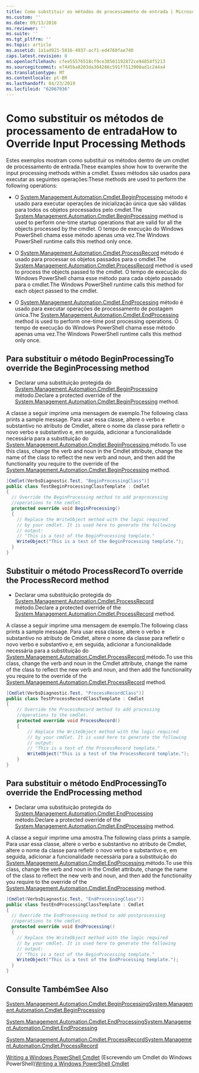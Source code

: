 ```yaml
---
title: Como substituir os métodos de processamento de entrada | Microsoft Docs
ms.custom: ''
ms.date: 09/13/2016
ms.reviewer: ''
ms.suite: ''
ms.tgt_pltfrm: ''
ms.topic: article
ms.assetid: 1a1ad921-5816-4937-acf1-ed4760fae740
caps.latest.revision: 8
ms.openlocfilehash: cfee55576518cf9ce38501192872ce94054f5213
ms.sourcegitcommit: e7445ba8203da304286c591ff513900ad1c244a4
ms.translationtype: MT
ms.contentlocale: pt-BR
ms.lasthandoff: 04/23/2019
ms.locfileid: "62067936"
---
```

# <a name="how-to-override-input-processing-methods"></a><span data-ttu-id="8e323-102">Como substituir os métodos de processamento de entrada</span><span class="sxs-lookup"><span data-stu-id="8e323-102">How to Override Input Processing Methods</span></span>

<span data-ttu-id="8e323-103">Estes exemplos mostram como substituir os métodos dentro de um cmdlet de processamento de entrada.</span><span class="sxs-lookup"><span data-stu-id="8e323-103">These examples show how to overwrite the input processing methods within a cmdlet.</span></span> <span data-ttu-id="8e323-104">Esses métodos são usados para executar as seguintes operações:</span><span class="sxs-lookup"><span data-stu-id="8e323-104">These methods are used to perform the following operations:</span></span>

- <span data-ttu-id="8e323-105">O [System.Management.Automation.Cmdlet.BeginProcessing](/dotnet/api/System.Management.Automation.Cmdlet.BeginProcessing) método é usado para executar operações de inicialização única que são válidas para todos os objetos processados pelo cmdlet.</span><span class="sxs-lookup"><span data-stu-id="8e323-105">The [System.Management.Automation.Cmdlet.BeginProcessing](/dotnet/api/System.Management.Automation.Cmdlet.BeginProcessing) method is used to perform one-time startup operations that are valid for all the objects processed by the cmdlet.</span></span> <span data-ttu-id="8e323-106">O tempo de execução do Windows PowerShell chama esse método apenas uma vez.</span><span class="sxs-lookup"><span data-stu-id="8e323-106">The Windows PowerShell runtime calls this method only once.</span></span>

- <span data-ttu-id="8e323-107">O [System.Management.Automation.Cmdlet.ProcessRecord](/dotnet/api/System.Management.Automation.Cmdlet.ProcessRecord) método é usado para processar os objetos passados para o cmdlet.</span><span class="sxs-lookup"><span data-stu-id="8e323-107">The [System.Management.Automation.Cmdlet.ProcessRecord](/dotnet/api/System.Management.Automation.Cmdlet.ProcessRecord) method is used to process the objects passed to the cmdlet.</span></span> <span data-ttu-id="8e323-108">O tempo de execução do Windows PowerShell chama esse método para cada objeto passado para o cmdlet.</span><span class="sxs-lookup"><span data-stu-id="8e323-108">The Windows PowerShell runtime calls this method for each object passed to the cmdlet.</span></span>

- <span data-ttu-id="8e323-109">O [System.Management.Automation.Cmdlet.EndProcessing](/dotnet/api/System.Management.Automation.Cmdlet.EndProcessing) método é usado para executar operações de processamento de postagem única.</span><span class="sxs-lookup"><span data-stu-id="8e323-109">The [System.Management.Automation.Cmdlet.EndProcessing](/dotnet/api/System.Management.Automation.Cmdlet.EndProcessing) method is used to perform one-time post processing operations.</span></span> <span data-ttu-id="8e323-110">O tempo de execução do Windows PowerShell chama esse método apenas uma vez.</span><span class="sxs-lookup"><span data-stu-id="8e323-110">The Windows PowerShell runtime calls this method only once.</span></span>

## <a name="to-override-the-beginprocessing-method"></a><span data-ttu-id="8e323-111">Para substituir o método BeginProcessing</span><span class="sxs-lookup"><span data-stu-id="8e323-111">To override the BeginProcessing method</span></span>

- <span data-ttu-id="8e323-112">Declarar uma substituição protegida do [System.Management.Automation.Cmdlet.BeginProcessing](/dotnet/api/System.Management.Automation.Cmdlet.BeginProcessing) método.</span><span class="sxs-lookup"><span data-stu-id="8e323-112">Declare a protected override of the [System.Management.Automation.Cmdlet.BeginProcessing](/dotnet/api/System.Management.Automation.Cmdlet.BeginProcessing) method.</span></span>

<span data-ttu-id="8e323-113">A classe a seguir imprime uma mensagem de exemplo.</span><span class="sxs-lookup"><span data-stu-id="8e323-113">The following class prints a sample message.</span></span> <span data-ttu-id="8e323-114">Para usar essa classe, altere o verbo e substantivo no atributo de Cmdlet, altere o nome da classe para refletir o novo verbo e substantivo e, em seguida, adicionar a funcionalidade necessária para a substituição do [System.Management.Automation.Cmdlet.BeginProcessing ](/dotnet/api/System.Management.Automation.Cmdlet.BeginProcessing) método.</span><span class="sxs-lookup"><span data-stu-id="8e323-114">To use this class, change the verb and noun in the Cmdlet attribute, change the name of the class to reflect the new verb and noun, and then add the functionality you require to the override of the [System.Management.Automation.Cmdlet.BeginProcessing](/dotnet/api/System.Management.Automation.Cmdlet.BeginProcessing) method.</span></span>

```csharp
[Cmdlet(VerbsDiagnostic.Test, "BeginProcessingClass")]
public class TestBeginProcessingClassTemplate : Cmdlet
{
  // Override the BeginProcessing method to add preprocessing
  //operations to the cmdlet.
  protected override void BeginProcessing()
  {
    // Replace the WriteObject method with the logic required
    // by your cmdlet. It is used here to generate the following
    // output:
    // "This is a test of the BeginProcessing template."
    WriteObject("This is a test of the BeginProcessing template.");
  }
}
```

## <a name="to-override-the-processrecord-method"></a><span data-ttu-id="8e323-115">Substituir o método ProcessRecord</span><span class="sxs-lookup"><span data-stu-id="8e323-115">To override the ProcessRecord method</span></span>

- <span data-ttu-id="8e323-116">Declarar uma substituição protegida do [System.Management.Automation.Cmdlet.ProcessRecord](/dotnet/api/System.Management.Automation.Cmdlet.ProcessRecord) método.</span><span class="sxs-lookup"><span data-stu-id="8e323-116">Declare a protected override of the [System.Management.Automation.Cmdlet.ProcessRecord](/dotnet/api/System.Management.Automation.Cmdlet.ProcessRecord) method.</span></span>

<span data-ttu-id="8e323-117">A classe a seguir imprime uma mensagem de exemplo.</span><span class="sxs-lookup"><span data-stu-id="8e323-117">The following class prints a sample message.</span></span> <span data-ttu-id="8e323-118">Para usar essa classe, altere o verbo e substantivo no atributo de Cmdlet, altere o nome da classe para refletir o novo verbo e substantivo e, em seguida, adicionar a funcionalidade necessária para a substituição do [System.Management.Automation.Cmdlet.ProcessRecord ](/dotnet/api/System.Management.Automation.Cmdlet.ProcessRecord) método.</span><span class="sxs-lookup"><span data-stu-id="8e323-118">To use this class, change the verb and noun in the Cmdlet attribute, change the name of the class to reflect the new verb and noun, and then add the functionality you require to the override of the [System.Management.Automation.Cmdlet.ProcessRecord](/dotnet/api/System.Management.Automation.Cmdlet.ProcessRecord) method.</span></span>

```csharp
[Cmdlet(VerbsDiagnostic.Test, "ProcessRecordClass")]
public class TestProcessRecordClassTemplate : Cmdlet
{
    // Override the ProcessRecord method to add processing
    //operations to the cmdlet.
    protected override void ProcessRecord()
    {
        // Replace the WriteObject method with the logic required
        // by your cmdlet. It is used here to generate the following
        // output:
        // "This is a test of the ProcessRecord template."
        WriteObject("This is a test of the ProcessRecord template.");
    }
}

```

## <a name="to-override-the-endprocessing-method"></a><span data-ttu-id="8e323-119">Para substituir o método EndProcessing</span><span class="sxs-lookup"><span data-stu-id="8e323-119">To override the EndProcessing method</span></span>

- <span data-ttu-id="8e323-120">Declarar uma substituição protegida do [System.Management.Automation.Cmdlet.EndProcessing](/dotnet/api/System.Management.Automation.Cmdlet.EndProcessing) método.</span><span class="sxs-lookup"><span data-stu-id="8e323-120">Declare a protected override of the [System.Management.Automation.Cmdlet.EndProcessing](/dotnet/api/System.Management.Automation.Cmdlet.EndProcessing) method.</span></span>

<span data-ttu-id="8e323-121">A classe a seguir imprime uma amostra.</span><span class="sxs-lookup"><span data-stu-id="8e323-121">The following class prints a sample.</span></span> <span data-ttu-id="8e323-122">Para usar essa classe, altere o verbo e substantivo no atributo de Cmdlet, altere o nome da classe para refletir o novo verbo e substantivo e, em seguida, adicionar a funcionalidade necessária para a substituição do [System.Management.Automation.Cmdlet.EndProcessing ](/dotnet/api/System.Management.Automation.Cmdlet.EndProcessing) método.</span><span class="sxs-lookup"><span data-stu-id="8e323-122">To use this class, change the verb and noun in the Cmdlet attribute, change the name of the class to reflect the new verb and noun, and then add the functionality you require to the override of the [System.Management.Automation.Cmdlet.EndProcessing](/dotnet/api/System.Management.Automation.Cmdlet.EndProcessing) method.</span></span>

```csharp
[Cmdlet(VerbsDiagnostic.Test, "EndProcessingClass")]
public class TestEndProcessingClassTemplate : Cmdlet
{
  // Override the EndProcessing method to add postprocessing
  //operations to the cmdlet.
  protected override void EndProcessing()
  {
    // Replace the WriteObject method with the logic required
    // by your cmdlet. It is used here to generate the following
    // output:
    // "This is a test of the BeginProcessing template."
    WriteObject("This is a test of the EndProcessing template.");
  }
}
```

## <a name="see-also"></a><span data-ttu-id="8e323-123">Consulte Também</span><span class="sxs-lookup"><span data-stu-id="8e323-123">See Also</span></span>

[<span data-ttu-id="8e323-124">System.Management.Automation.Cmdlet.BeginProcessing</span><span class="sxs-lookup"><span data-stu-id="8e323-124">System.Management.Automation.Cmdlet.BeginProcessing</span></span>](/dotnet/api/System.Management.Automation.Cmdlet.BeginProcessing)

[<span data-ttu-id="8e323-125">System.Management.Automation.Cmdlet.EndProcessing</span><span class="sxs-lookup"><span data-stu-id="8e323-125">System.Management.Automation.Cmdlet.EndProcessing</span></span>](/dotnet/api/System.Management.Automation.Cmdlet.EndProcessing)

[<span data-ttu-id="8e323-126">System.Management.Automation.Cmdlet.ProcessRecord</span><span class="sxs-lookup"><span data-stu-id="8e323-126">System.Management.Automation.Cmdlet.ProcessRecord</span></span>](/dotnet/api/System.Management.Automation.Cmdlet.ProcessRecord)

<span data-ttu-id="8e323-127">[Writing a Windows PowerShell Cmdlet](./writing-a-windows-powershell-cmdlet.md) (Escrevendo um Cmdlet do Windows PowerShell)</span><span class="sxs-lookup"><span data-stu-id="8e323-127">[Writing a Windows PowerShell Cmdlet](./writing-a-windows-powershell-cmdlet.md)</span></span>
